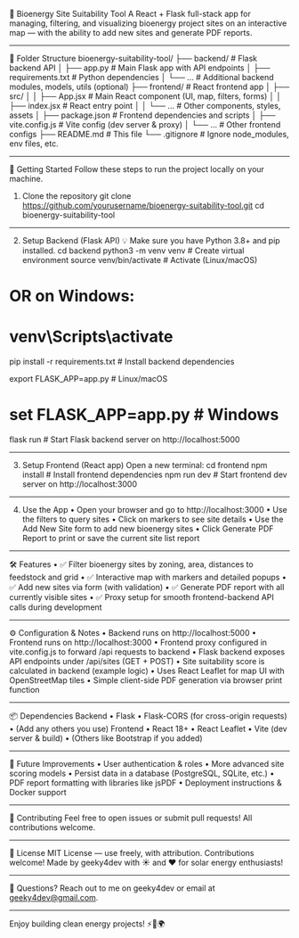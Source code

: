 🌿 Bioenergy Site Suitability Tool
A React + Flask full-stack app for managing, filtering, and visualizing bioenergy project sites on an interactive map — with the ability to add new sites and generate PDF reports.
________________________________________
📁 Folder Structure
bioenergy-suitability-tool/
├── backend/                # Flask backend API
│   ├── app.py              # Main Flask app with API endpoints
│   ├── requirements.txt    # Python dependencies
│   └── ...                 # Additional backend modules, models, utils (optional)
├── frontend/               # React frontend app
│   ├── src/
│   │   ├── App.jsx         # Main React component (UI, map, filters, forms)
│   │   ├── index.jsx       # React entry point
│   │   └── ...             # Other components, styles, assets
│   ├── package.json        # Frontend dependencies and scripts
│   ├── vite.config.js      # Vite config (dev server & proxy)
│   └── ...                 # Other frontend configs
├── README.md               # This file
└── .gitignore              # Ignore node_modules, env files, etc.
________________________________________
🚀 Getting Started
Follow these steps to run the project locally on your machine.
1. Clone the repository
git clone https://github.com/yourusername/bioenergy-suitability-tool.git
cd bioenergy-suitability-tool
________________________________________
2. Setup Backend (Flask API)
💡 Make sure you have Python 3.8+ and pip installed.
cd backend
python3 -m venv venv               # Create virtual environment
source venv/bin/activate           # Activate (Linux/macOS)
# OR on Windows:
# venv\Scripts\activate

pip install -r requirements.txt   # Install backend dependencies

export FLASK_APP=app.py            # Linux/macOS
# set FLASK_APP=app.py             # Windows

flask run                        # Start Flask backend server on http://localhost:5000
________________________________________
3. Setup Frontend (React app)
Open a new terminal:
cd frontend
npm install                     # Install frontend dependencies
npm run dev                     # Start frontend dev server on http://localhost:3000
________________________________________
4. Use the App
•	Open your browser and go to http://localhost:3000
•	Use the filters to query sites
•	Click on markers to see site details
•	Use the Add New Site form to add new bioenergy sites
•	Click Generate PDF Report to print or save the current site list report
________________________________________
🛠 Features
•	✅ Filter bioenergy sites by zoning, area, distances to feedstock and grid
•	✅ Interactive map with markers and detailed popups
•	✅ Add new sites via form (with validation)
•	✅ Generate PDF report with all currently visible sites
•	✅ Proxy setup for smooth frontend-backend API calls during development
________________________________________
⚙️ Configuration & Notes
•	Backend runs on http://localhost:5000
•	Frontend runs on http://localhost:3000
•	Frontend proxy configured in vite.config.js to forward /api requests to backend
•	Flask backend exposes API endpoints under /api/sites (GET + POST)
•	Site suitability score is calculated in backend (example logic)
•	Uses React Leaflet for map UI with OpenStreetMap tiles
•	Simple client-side PDF generation via browser print function
________________________________________
📦 Dependencies
Backend
•	Flask
•	Flask-CORS (for cross-origin requests)
•	(Add any others you use)
Frontend
•	React 18+
•	React Leaflet
•	Vite (dev server & build)
•	(Others like Bootstrap if you added)
________________________________________
🔮 Future Improvements
•	User authentication & roles
•	More advanced site scoring models
•	Persist data in a database (PostgreSQL, SQLite, etc.)
•	PDF report formatting with libraries like jsPDF
•	Deployment instructions & Docker support
________________________________________
🙌 Contributing
Feel free to open issues or submit pull requests! All contributions welcome.
________________________________________
📄 License
MIT License — use freely, with attribution. Contributions welcome!
Made by geeky4dev with ☀️ and ❤️ for solar energy enthusiasts!

________________________________________
💬 Questions?
Reach out to me on geeky4dev or email at geeky4dev@gmail.com.
________________________________________
Enjoy building clean energy projects! ⚡🌱🌍


